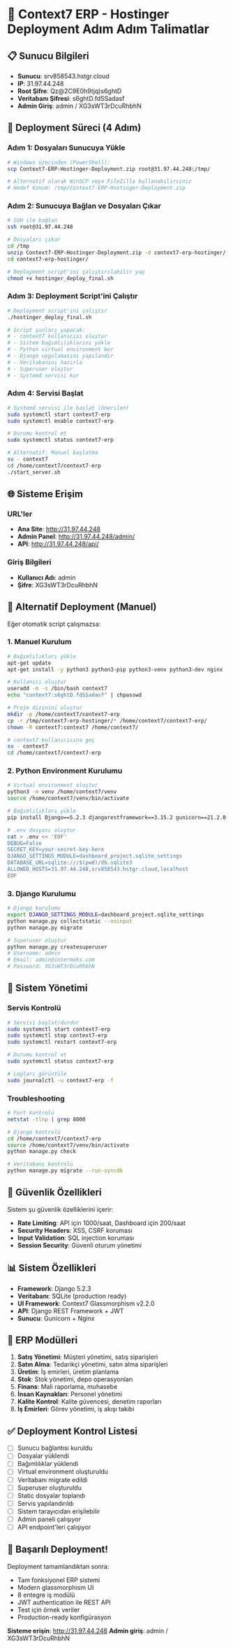 # 🚀 Context7 ERP - Hostinger Deployment Adım Adım Talimatlar

## 📋 Sunucu Bilgileri
- **Sunucu**: srv858543.hstgr.cloud
- **IP**: 31.97.44.248
- **Root Şifre**: Qz@2C9E0h9tjq)s6ghtD
- **Veritabanı Şifresi**: s6ghtD.fdSSadasf
- **Admin Giriş**: admin / XG3sWT3rDcuRhbhN

## 🎯 Deployment Süreci (4 Adım)

### Adım 1: Dosyaları Sunucuya Yükle
```bash
# Windows üzerinden (PowerShell):
scp Context7-ERP-Hostinger-Deployment.zip root@31.97.44.248:/tmp/

# Alternatif olarak WinSCP veya FileZilla kullanabilirsiniz
# Hedef konum: /tmp/Context7-ERP-Hostinger-Deployment.zip
```

### Adım 2: Sunucuya Bağlan ve Dosyaları Çıkar
```bash
# SSH ile bağlan
ssh root@31.97.44.248

# Dosyaları çıkar
cd /tmp
unzip Context7-ERP-Hostinger-Deployment.zip -d context7-erp-hostinger/
cd context7-erp-hostinger/

# Deployment script'ini çalıştırılabilir yap
chmod +x hostinger_deploy_final.sh
```

### Adım 3: Deployment Script'ini Çalıştır
```bash
# Deployment script'ini çalıştır
./hostinger_deploy_final.sh

# Script şunları yapacak:
# - context7 kullanıcısı oluştur
# - Sistem bağımlılıklarını yükle
# - Python virtual environment kur
# - Django uygulamasını yapılandır
# - Veritabanını hazırla
# - Superuser oluştur
# - Systemd servisi kur
```

### Adım 4: Servisi Başlat
```bash
# Systemd servisi ile başlat (önerilen)
sudo systemctl start context7-erp
sudo systemctl enable context7-erp

# Durumu kontrol et
sudo systemctl status context7-erp

# Alternatif: Manuel başlatma
su - context7
cd /home/context7/context7-erp
./start_server.sh
```

## 🌐 Sisteme Erişim

### URL'ler
- **Ana Site**: http://31.97.44.248
- **Admin Panel**: http://31.97.44.248/admin/
- **API**: http://31.97.44.248/api/

### Giriş Bilgileri
- **Kullanıcı Adı**: admin
- **Şifre**: XG3sWT3rDcuRhbhN

## 🔧 Alternatif Deployment (Manuel)

Eğer otomatik script çalışmazsa:

### 1. Manuel Kurulum
```bash
# Bağımlılıkları yükle
apt-get update
apt-get install -y python3 python3-pip python3-venv python3-dev nginx

# Kullanıcı oluştur
useradd -m -s /bin/bash context7
echo "context7:s6ghtD.fdSSadasf" | chpasswd

# Proje dizinini oluştur
mkdir -p /home/context7/context7-erp
cp -r /tmp/context7-erp-hostinger/* /home/context7/context7-erp/
chown -R context7:context7 /home/context7/

# context7 kullanıcısına geç
su - context7
cd /home/context7/context7-erp
```

### 2. Python Environment Kurulumu
```bash
# Virtual environment oluştur
python3 -m venv /home/context7/venv
source /home/context7/venv/bin/activate

# Bağımlılıkları yükle
pip install Django==5.2.3 djangorestframework==3.15.2 gunicorn==21.2.0

# .env dosyası oluştur
cat > .env << 'EOF'
DEBUG=False
SECRET_KEY=your-secret-key-here
DJANGO_SETTINGS_MODULE=dashboard_project.sqlite_settings
DATABASE_URL=sqlite:///$(pwd)/db.sqlite3
ALLOWED_HOSTS=31.97.44.248,srv858543.hstgr.cloud,localhost
EOF
```

### 3. Django Kurulumu
```bash
# Django kurulumu
export DJANGO_SETTINGS_MODULE=dashboard_project.sqlite_settings
python manage.py collectstatic --noinput
python manage.py migrate

# Superuser oluştur
python manage.py createsuperuser
# Username: admin
# Email: admin@intermeks.com
# Password: XG3sWT3rDcuRhbhN
```

## 🎯 Sistem Yönetimi

### Servis Kontrolü
```bash
# Servisi başlat/durdur
sudo systemctl start context7-erp
sudo systemctl stop context7-erp
sudo systemctl restart context7-erp

# Durumu kontrol et
sudo systemctl status context7-erp

# Logları görüntüle
sudo journalctl -u context7-erp -f
```

### Troubleshooting
```bash
# Port kontrolü
netstat -tlnp | grep 8000

# Django kontrolü
cd /home/context7/context7-erp
source /home/context7/venv/bin/activate
python manage.py check

# Veritabanı kontrolü
python manage.py migrate --run-syncdb
```

## 🔐 Güvenlik Özellikleri

Sistem şu güvenlik özelliklerini içerir:
- **Rate Limiting**: API için 1000/saat, Dashboard için 200/saat
- **Security Headers**: XSS, CSRF koruması
- **Input Validation**: SQL injection koruması
- **Session Security**: Güvenli oturum yönetimi

## 📊 Sistem Özellikleri

- **Framework**: Django 5.2.3
- **Veritabanı**: SQLite (production ready)
- **UI Framework**: Context7 Glassmorphism v2.2.0
- **API**: Django REST Framework + JWT
- **Sunucu**: Gunicorn + Nginx

## 🏢 ERP Modülleri

1. **Satış Yönetimi**: Müşteri yönetimi, satış siparişleri
2. **Satın Alma**: Tedarikçi yönetimi, satın alma siparişleri
3. **Üretim**: İş emirleri, üretim planlama
4. **Stok**: Stok yönetimi, depo operasyonları
5. **Finans**: Mali raporlama, muhasebe
6. **İnsan Kaynakları**: Personel yönetimi
7. **Kalite Kontrol**: Kalite güvencesi, denetim raporları
8. **İş Emirleri**: Görev yönetimi, iş akışı takibi

## ✅ Deployment Kontrol Listesi

- [ ] Sunucu bağlantısı kuruldu
- [ ] Dosyalar yüklendi
- [ ] Bağımlılıklar yüklendi
- [ ] Virtual environment oluşturuldu
- [ ] Veritabanı migrate edildi
- [ ] Superuser oluşturuldu
- [ ] Static dosyalar toplandı
- [ ] Servis yapılandırıldı
- [ ] Sistem tarayıcıdan erişilebilir
- [ ] Admin paneli çalışıyor
- [ ] API endpoint'leri çalışıyor

## 🎉 Başarılı Deployment!

Deployment tamamlandıktan sonra:
- Tam fonksiyonel ERP sistemi
- Modern glassmorphism UI
- 8 entegre iş modülü
- JWT authentication ile REST API
- Test için örnek veriler
- Production-ready konfigürasyon

**Sisteme erişin**: http://31.97.44.248
**Admin giriş**: admin / XG3sWT3rDcuRhbhN 